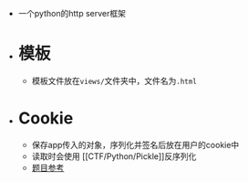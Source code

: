 - 一个python的http server框架
- # 模板
	- 模板文件放在`views/`文件夹中，文件名为`.html`
- # Cookie
	- 保存app传入的对象，序列化并签名后放在用户的cookie中
	- 读取时会使用 [[CTF/Python/Pickle]]反序列化
	- [题目参考](((644b83b7-1c5b-4abb-9329-42c4f0b7fa44)))